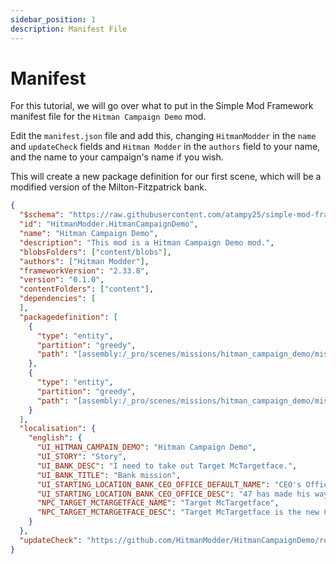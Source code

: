```yaml
---
sidebar_position: 1
description: Manifest File
---
```


# Manifest

For this tutorial, we will go over what to put in the Simple Mod Framework manifest file for the `Hitman Campaign Demo` mod.

Edit the `manifest.json` file and add this, changing `HitmanModder` in the `name` and `updateCheck` fields and `Hitman Modder`
in the `authors` field to your name, and the name to your campaign's name if you wish.  

This will create a new package definition for our first scene, which will be a modified version of the Milton-Fitzpatrick bank.

```json
{
  "$schema": "https://raw.githubusercontent.com/atampy25/simple-mod-framework/main/Mod%20Manager/src/lib/manifest-schema.json",
  "id": "HitmanModder.HitmanCampaignDemo",
  "name": "Hitman Campaign Demo",
  "description": "This mod is a Hitman Campaign Demo mod.",
  "blobsFolders": ["content/blobs"],
  "authors": ["Hitman Modder"],
  "frameworkVersion": "2.33.8",
  "version": "0.1.0",
  "contentFolders": ["content"],
  "dependencies": [
  ],
  "packagedefinition": [
    {
      "type": "entity",
      "partition": "greedy",
      "path": "[assembly:/_pro/scenes/missions/hitman_campaign_demo/mission_bank/scene_bank.entity].entitytemplate"
    },
    {
      "type": "entity",
      "partition": "greedy",
      "path": "[assembly:/_pro/scenes/missions/hitman_campaign_demo/mission_bank/outfits_bank.brick].pc_entitytype"
    }
  ],
  "localisation": {
    "english": {
      "UI_HITMAN_CAMPAIN_DEMO": "Hitman Campaign Demo",
      "UI_STORY": "Story",
      "UI_BANK_DESC": "I need to take out Target McTargetface.",
      "UI_BANK_TITLE": "Bank mission",
      "UI_STARTING_LOCATION_BANK_CEO_OFFICE_DEFAULT_NAME": "CEO's Office",
      "UI_STARTING_LOCATION_BANK_CEO_OFFICE_DESC": "47 has made his way to the CEO's office.",
      "NPC_TARGET_MCTARGETFACE_NAME": "Target McTargetface",
      "NPC_TARGET_MCTARGETFACE_DESC": "Target McTargetface is the new CEO of the Milton-Fitzpatrick Bank."
    }
  },
  "updateCheck": "https://github.com/HitmanModder/HitmanCampaignDemo/releases/latest/download/updates.json"
}
```